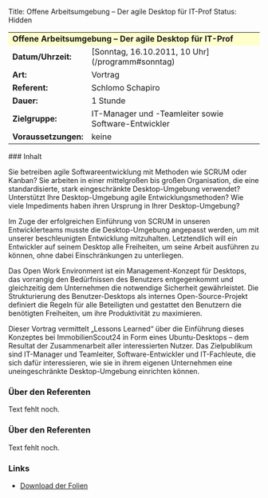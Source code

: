 Title: Offene Arbeitsumgebung – Der agile Desktop für IT-Prof
Status: Hidden

<table border="0" cellpadding="3" cellspacing="0" width="100%">
<tr>
<td colspan="3" style="font-weight: bold; background-color: #ffffcc;">
Offene Arbeitsumgebung – Der agile Desktop für IT-Prof

</td>
</tr>
<tr>
<td style="font-weight: bold;">
Datum/Uhrzeit:

</td>
<td>
[Sonntag, 16.10.2011, 10 Uhr](/programm#sonntag)

</td>
</tr>
<tr>
<td style="font-weight: bold;">
Art:

</td>
<td>
Vortrag

</td>
</tr>
<tr>
<td style="font-weight: bold;">
Referent:

</td>
<td>
Schlomo Schapiro

</td>
</tr>
<tr>
<td style="font-weight: bold;">
Dauer:

</td>
<td>
1 Stunde

</td>
</tr>
<tr>
<td style="font-weight: bold;">
Zielgruppe:

</td>
<td>
IT-Manager und -Teamleiter sowie Software-Entwickler

</td>
</tr>
<tr>
<td style="font-weight: bold;">
Voraussetzungen:

</td>
<td>
keine

</td>
</tr>
</table>
### Inhalt

Sie betreiben agile Softwareentwicklung mit Methoden wie SCRUM oder
Kanban? Sie arbeiten in einer mittelgroßen bis großen Organisation, die
eine standardisierte, stark eingeschränkte Desktop-Umgebung verwendet?
Unterstützt Ihre Desktop-Umgebung agile Entwicklungsmethoden? Wie viele
Impediments haben ihren Ursprung in Ihrer Desktop-Umgebung?

Im Zuge der erfolgreichen Einführung von SCRUM in unseren
Entwicklerteams musste die Desktop-Umgebung angepasst werden, um mit
unserer beschleunigten Entwicklung mitzuhalten. Letztendlich will ein
Entwickler auf seinem Desktop alle Freiheiten, um seine Arbeit ausführen
zu können, ohne dabei Einschränkungen zu unterliegen.

Das Open Work Environment ist ein Management-Konzept für Desktops, das
vorrangig den Bedürfnissen des Benutzers entgegenkommt und gleichzeitig
dem Unternehmen die notwendige Sicherheit gewährleistet. Die
Strukturierung des Benutzer-Desktops als internes Open-Source-Projekt
definiert die Regeln für alle Beteiligten und gestattet den Benutzern
die benötigten Freiheiten, um ihre Produktivität zu maximieren.

Dieser Vortrag vermittelt „Lessons Learned“ über die Einführung dieses
Konzeptes bei ImmobilienScout24 in Form eines Ubuntu-Desktops – dem
Resultat der Zusammenarbeit aller interessierten Nutzer. Das
Zielpublikum sind IT-Manager und Teamleiter, Software-Entwickler und
IT-Fachleute, die sich dafür interessieren, wie sie in ihrem eigenen
Unternehmen eine uneingeschränkte Desktop-Umgebung einrichten können.

### Über den Referenten

Text fehlt noch.

### Über den Referenten

Text fehlt noch.

### Links

-   [Download der
    Folien](http://developer.immobilienscout24.de/engineering/ubucon-2011-offene-arbeitsumgebung-der-agile-desktop-fur-it-profis/)


